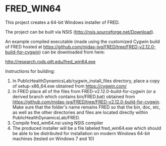 # FRED_WIN64
This project creates a 64-bit Windows installer of FRED.

The project can be built via NSIS (http://nsis.sourceforge.net/Download).

An example compiled executable (made using the customized Cygwin build of FRED hosted at https://github.com/midas-isg/FRED/tree/FRED-v2.12.0-build-for-cygwin) can be downloaded from here:

http://research.rods.pitt.edu/fred_win64.exe


Instructions for building:
1. In PublicHealthDynamicsLab/cygwin_install_files directory, place a copy of setup-x86_64.exe obtained from https://cygwin.com/
2. In FRED place all of the files from FRED-v2.12.0-build-for-cygwin (or a derived branch which contains bin/FRED.bat) obtained from https://github.com/midas-isg/FRED/tree/FRED-v2.12.0-build-for-cygwin. Make sure that the folder's name remains FRED so that the bin, doc, etc, as well as the other directories and files are located directly within PublicHealthDynamicsLab/FRED.
3. Compile fred_win64.nsi using NSIS compiler
4. The produced installer will be a file labeled fred_win64.exe which should be able to be distributed for installation on modern Windows 64-bit machines (tested on Windows 7 and 10)
